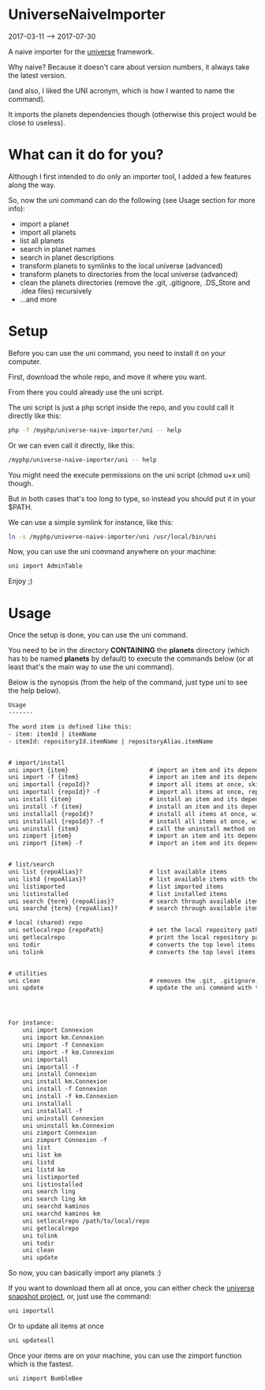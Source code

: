 UniverseNaiveImporter
=========================
2017-03-11 --> 2017-07-30




A naive importer for the [universe](https://github.com/karayabin/universe-snapshot) framework.

Why naive? Because it doesn't care about version numbers, it always take the latest version.

(and also, I liked the UNI acronym, which is how I wanted to name the command).


It imports the planets dependencies though (otherwise this project would be close to useless).



What can it do for you?
=================
Although I first intended to do only an importer tool, I added a few features along the way.

So, now the uni command can do the following (see Usage section for more info):

- import a planet
- import all planets
- list all planets
- search in planet names
- search in planet descriptions
- transform planets to symlinks to the local universe (advanced)
- transform planets to directories from the local universe (advanced)
- clean the planets directories (remove the .git, .gitignore, .DS_Store and .idea files) recursively 
- ...and more




Setup
==========

Before you can use the uni command, you need to install it on your computer.

First, download the whole repo, and move it where you want.

From there you could already use the uni script.

The uni script is just a php script inside the repo, and you could call it directly like this:

```bash
php -f /myphp/universe-naive-importer/uni -- help
```

Or we can even call it directly, like this:


```bash
/myphp/universe-naive-importer/uni -- help
```

You might need the execute permissions on the uni script (chmod u+x uni) though.


But in both cases that's too long to type, so instead you should put it in your $PATH.
 
We can use a simple symlink for instance, like this:

```bash
ln -s /myphp/universe-naive-importer/uni /usr/local/bin/uni
```

Now, you can use the uni command anywhere on your machine:
 
```bash
uni import AdminTable
``` 

Enjoy ;)




Usage
=============

Once the setup is done, you can use the uni command.

You need to be in the directory **CONTAINING** the **planets** directory (which has to be named **planets** by default) to execute the commands below (or at least
that's the main way to use the uni command).

Below is the synopsis (from the help of the command, just type uni to see the help below).

```txt
Usage
-------

The word item is defined like this:
- item: itemId | itemName
- itemId: repositoryId.itemName | repositoryAlias.itemName


# import/install
uni import {item}                       # import an item and its dependencies, skip already existing item(s)/dependencies
uni import -f {item}                    # import an item and its dependencies, replace already existing item(s)/dependencies
uni importall {repoId}?                 # import all items at once, skip already existing item(s)/dependencies
uni importall {repoId}? -f              # import all items at once, replace already existing item(s)/dependencies
uni install {item}                      # install an item and its dependencies, will import them if necessary, skip already existing item(s)/dependencies
uni install -f {item}                   # install an item and its dependencies, will import them if necessary, replace already existing item(s)/dependencies
uni installall {repoId}?                # install all items at once, will import them if necessary, skip already existing item(s)/dependencies
uni installall {repoId}? -f             # install all items at once, will import them if necessary, replace already existing item(s)/dependencies
uni uninstall {item}                    # call the uninstall method on the given item and dependencies
uni zimport {item}                      # import an item and its dependencies (skip already existing items) by creating a symlink to the local repo instead of fetching the planet on the web (an order of magnitude faster)
uni zimport {item} -f                   # import an item and its dependencies (replace already existing items) by creating a symlink to the local repo instead of fetching the planet on the web (an order of magnitude faster)


# list/search
uni list {repoAlias}?                   # list available items
uni listd {repoAlias}?                  # list available items with their description if any
uni listimported                        # list imported items
uni listinstalled                       # list installed items
uni search {term} {repoAlias}?          # search through available items names
uni searchd {term} {repoAlias}?         # search through available items names and/or description

# local (shared) repo
uni setlocalrepo {repoPath}             # set the local repository path
uni getlocalrepo                        # print the local repository path
uni todir                               # converts the top level items of the import directory to directories (based on the directories in local repo)
uni tolink                              # converts the top level items of the import directory to symlinks to the directories in local repo


# utilities
uni clean                               # removes the .git, .gitignore, .idea and .DS_Store files in your items directories, recursively
uni update                              # update the uni command with the latest definitions (it does a simple git pull, so is assumes you cloned the uni command in the first place)




For instance:
    uni import Connexion
    uni import km.Connexion
    uni import -f Connexion
    uni import -f km.Connexion
    uni importall
    uni importall -f
    uni install Connexion
    uni install km.Connexion
    uni install -f Connexion
    uni install -f km.Connexion
    uni installall
    uni installall -f
    uni uninstall Connexion
    uni uninstall km.Connexion
    uni zimport Connexion
    uni zimport Connexion -f
    uni list
    uni list km
    uni listd
    uni listd km
    uni listimported
    uni listinstalled
    uni search ling
    uni search ling km
    uni searchd kaminos
    uni searchd kaminos km
    uni setlocalrepo /path/to/local/repo
    uni getlocalrepo
    uni tolink
    uni todir
    uni clean
    uni update
```


So now, you can basically import any planets :)

If you want to download them all at once, you can either check the [universe snapshot project](https://github.com/karayabin/universe-snapshot),
or, just use the command:

```php
uni importall
```

Or to update all items at once
```php
uni updateall
```


Once your items are on your machine, you can use the zimport function which is the fastest.

```php
uni zimport BumbleBee
```






